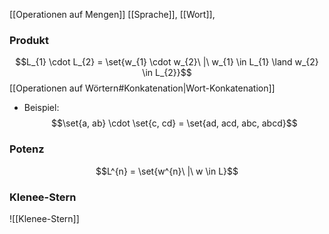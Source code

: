[[Operationen auf Mengen]]
[[Sprache]], [[Wort]],

### Produkt
$$L_{1} \cdot L_{2} = \set{w_{1} \cdot w_{2}\ |\ w_{1} \in L_{1} \land w_{2} \in L_{2}}$$
[[Operationen auf Wörtern#Konkatenation|Wort-Konkatenation]]

- Beispiel: 
$$\set{a, ab} \cdot \set{c, cd} = \set{ad, acd, abc, abcd}$$


### Potenz
$$L^{n} = \set{w^{n}\ |\ w \in L}$$
### Klenee-Stern
![[Klenee-Stern]]

